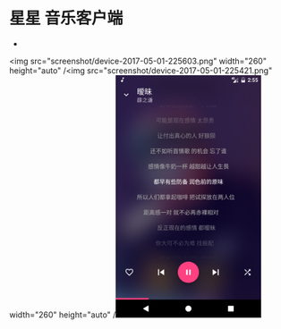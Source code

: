 # 星星 音乐客户端
- 
<img src="screenshot/device-2017-05-01-225603.png" width="260" height="auto" /<img src="screenshot/device-2017-05-01-225421.png" width="260" height="auto" /<img src="screenshot/device-2017-05-01-225558.png" width="260" height="auto" />
